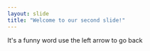 ```yaml
---
layout: slide
title: "Welcome to our second slide!"
---
```

It's a funny word
use the left arrow to go back
